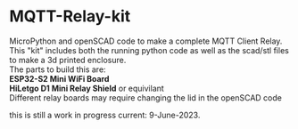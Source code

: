 <h1>MQTT-Relay-kit</h1>
MicroPython and openSCAD code to make a complete MQTT Client Relay.
<br>
This "kit" includes both the running python code as well as the scad/stl files to make a 3d printed enclosure.
<br>
The parts to build this are:<br>
<b>ESP32-S2 Mini WiFi Board</b><br>
<b>HiLetgo D1 Mini Relay Shield</b> or equivilant<br><pr>
Different relay boards may require changing the lid in the openSCAD code

this is still a work in progress current: 9-June-2023.

